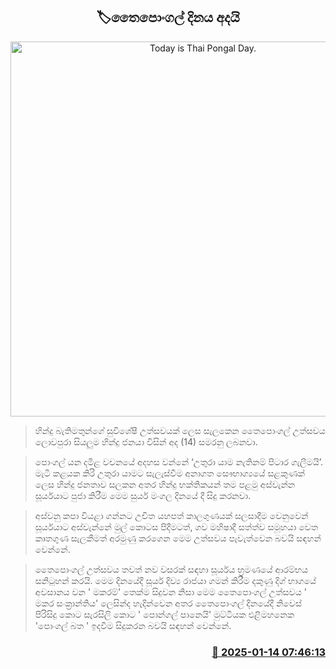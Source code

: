 <p align='center'><b><h2 align='center' title='Today is Thai Pongal Day.'>🏷තෛපොංගල් දිනය අදයි</h2></b></p>
<p align='center'><img src='https://helakuru.sgp1.cdn.digitaloceanspaces.com/esana/images/lib/thai-pongal-archived.jpg' width='600' alt='Today is Thai Pongal Day.'></p>

> හින්දු බැතිමතුන්ගේ සුවිශේෂී උත්සවයක් ලෙස සැලකෙන තෛපොංගල් උත්සවය ලොවපුරා සියලුම හින්දු ජනයා විසින් අද (14) සමරනු ලබනවා.

> පොංගල් යන දමිළ වචනයේ අදහස වන්නේ ‘උතුරා යාම නැතිනම් පිටාර ගැලීමයි’. මැටි කළයක කිරි උතුරා යාමට සැලැස්වීම අනාගත සෞභාග්‍යයේ සළකුණක් ලෙස හින්දු ජනතාව සලකන අතර හින්දු භක්තිකයන් තම පළමු අස්වැන්න සූර්යයාට පුජා කිරීම මෙම සුර්ය මංගල දිනයේ දී සිදු කරනවා.

> අස්වනු කපා වියළා ගන්නට උචිත යහපත් කාලගුණයක් සලසාදීම වෙනුවෙන් සූර්යයාට අස්වැන්නේ මුල් කොටස පිදීමටත්, ගව මහිෂාදී සත්ත්ව සමූහයා වෙත කෘතගුණ සැලකීමත් අරමුණු කරගෙන මෙම උත්සවය පැවැත්වෙන බවයි සඳහන් වෙන්නේ.

> තෛපොංගල් උත්සවය තවත් නව වසරක් සඳහා සූර්යය භ්‍රමණයේ ආරම්භය සනිටුහන් කරයි. මෙම දිනයේදී සූර්ය දිව්‍ය රාජයා ගමන් කිරීම දකුණු දිග් භාගයේ අවසානය වන ' මකරම්' තෙක්ම සිදුවන නිසා මෙම තෛපොංගල් උත්සවය ' මකර සංක්‍රාන්තිය' ලෙසින්ද හැදින්වෙන අතර තෛපොංගල් දිනයේදී නිවෙස් පිරිසිදු කොට සැරසිලි කොට ' පොන්ගල් පානෙයි' මුට්ටියක එළිමහනෙක 'පොංගල් බත ' ඉදවීම සිදුකරන බවයි සඳහන් වෙන්නේ.



<h3 align='right'><a href='https://www.helakuru.lk/esana/p/106558/'>📅 2025-01-14 07:46:13</a></h3>
